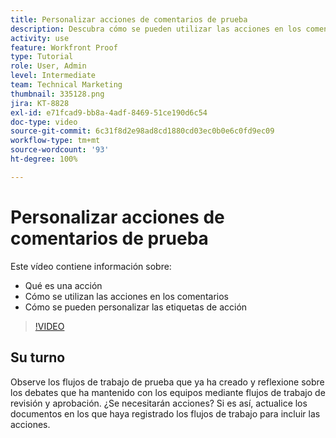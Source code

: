 ```yaml
---
title: Personalizar acciones de comentarios de prueba
description: Descubra cómo se pueden utilizar las acciones en los comentarios de prueba. Aprenda a configurar y personalizar etiquetas de acción para las funciones de prueba.
activity: use
feature: Workfront Proof
type: Tutorial
role: User, Admin
level: Intermediate
team: Technical Marketing
thumbnail: 335128.png
jira: KT-8828
exl-id: e71fcad9-bb8a-4adf-8469-51ce190d6c54
doc-type: video
source-git-commit: 6c31f8d2e98ad8cd1880cd03ec0b0e6c0fd9ec09
workflow-type: tm+mt
source-wordcount: '93'
ht-degree: 100%

---
```


# Personalizar acciones de comentarios de prueba

Este vídeo contiene información sobre:

* Qué es una acción
* Cómo se utilizan las acciones en los comentarios
* Cómo se pueden personalizar las etiquetas de acción

>[!VIDEO](https://video.tv.adobe.com/v/335128/?quality=12&learn=on)

## Su turno

Observe los flujos de trabajo de prueba que ya ha creado y reflexione sobre los debates que ha mantenido con los equipos mediante flujos de trabajo de revisión y aprobación. ¿Se necesitarán acciones? Si es así, actualice los documentos en los que haya registrado los flujos de trabajo para incluir las acciones.

